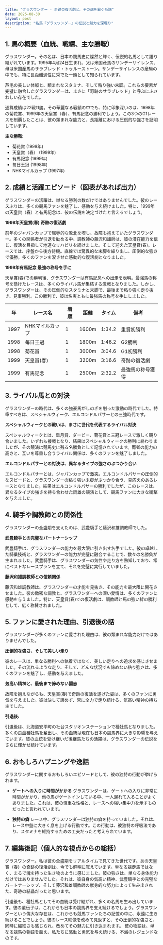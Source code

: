 ```yaml
---
title: "グラスワンダー - 奇跡の復活劇と、その魂を繋ぐ系譜"
date: 2025-08-30
layout: post
description: "名馬『グラスワンダー』の伝説と魅力を深堀り"
---
```


## 1. 馬の概要（血統、戦績、主な勝鞍）

グラスワンダー。その名は、日本の競馬史に燦然と輝く、伝説的名馬として語り継がれています。1995年4月24日生まれ、父は米国産馬のサンデーサイレンス、母は米国産馬のサラブレッド・トゥルーストーン。サンデーサイレンスの産駒の中でも、特に長距離適性に秀でた一頭として知られています。

芦毛の美しい体躯と、類まれなスタミナ、そして粘り強い末脚。これらの要素が完璧に融合したグラスワンダーは、まさに「奇跡のサラブレッド」と呼ぶにふさわしい存在でした。

通算成績は22戦11勝。その華麗なる戦績の中でも、特に印象深いのは、1998年の菊花賞、1999年の天皇賞（春）、有馬記念の勝利でしょう。この3つのG1レースを制覇したことは、彼の類まれな能力と、長距離における圧倒的な強さを証明しています。

**主な勝鞍:**

* 菊花賞 (1998年)
* 天皇賞（春） (1999年)
* 有馬記念 (1999年)
* 毎日王冠 (1998年)
* NHKマイルカップ (1997年)


## 2. 成績と活躍エピソード（図表があれば出力）

グラスワンダーの活躍は、単なる勝利の数だけではありませんでした。彼のレースぶりは、多くの競馬ファンを魅了し、感動を与え続けました。特に、1999年の天皇賞（春）と有馬記念は、彼の伝説を決定づけたと言えるでしょう。

**1999年天皇賞(春)  奇跡の復活劇**

前年のジャパンカップで屈辱的な敗北を喫し、故障も抱えていたグラスワンダー。多くの関係者が引退を勧める中、調教師の藤沢和雄師は、彼の潜在能力を信じ、復活を目指して地道なリハビリを続けました。そして迎えた天皇賞(春)。レースでは、序盤から後方待機。直線では驚異的な末脚を繰り出し、圧倒的な強さで優勝。多くのファンを涙させた感動的な復活劇となりました。

**1999年有馬記念  最強の称号を手に**

天皇賞(春)での勝利後、グラスワンダーは有馬記念への出走を表明。最強馬の称号を懸けたレースは、多くのライバル馬が集結する激戦となりました。しかし、グラスワンダーは、その圧倒的なスタミナと末脚で、最後まで粘り強く走り抜き、見事勝利。この勝利で、彼は名実ともに最強馬の称号を手にしました。


| 年 | レース名        | 着順 | 距離 | タイム       | 備考                                      |
|---|-----------------|-----|------|-------------|-------------------------------------------|
| 1997 | NHKマイルカップ | 1   | 1600m| 1:34.2      | 重賞初勝利                                  |
| 1998 | 毎日王冠        | 1   | 1800m| 1:46.2      | G2勝利                                      |
| 1998 | 菊花賞          | 1   | 3000m| 3:04.6      | G1初勝利                                  |
| 1999 | 天皇賞(春)      | 1   | 3200m| 3:16.6      | 奇跡の復活劇                                |
| 1999 | 有馬記念        | 1   | 2500m| 2:32.2      | 最強馬の称号獲得                             |


## 3. ライバル馬との対決

グラスワンダーの時代は、多くの強豪馬がしのぎを削った激動の時代でした。特筆すべきは、スペシャルウィーク、エルコンドルパサーとの三強時代です。

**スペシャルウィークとの戦いは、まさに世代を代表するライバル対決**

スペシャルウィークとは、皐月賞、ダービー、菊花賞と三冠レースで激しく競り合いました。いずれも接戦となり、結果はスペシャルウィークの勝利に終わりましたが、その競演は競馬史に残る名勝負として記憶されています。両者の能力の高さと、互いを尊重し合うライバル関係は、多くのファンを魅了しました。

**エルコンドルパサーとの対決は、異なるタイプの強さのぶつかり合い**

エルコンドルパサーとは、ジャパンカップで激突。エルコンドルパサーの圧倒的なスピードと、グラスワンダーの粘り強い末脚がぶつかり合う、見応えのあるレースとなりました。結果はエルコンドルパサーの勝利でしたが、このレースは、異なるタイプの強さを持ち合わせた両雄の競演として、競馬ファンに大きな衝撃を与えました。


## 4. 騎手や調教師との関係性

グラスワンダーの全盛期を支えたのは、武豊騎手と藤沢和雄調教師でした。

**武豊騎手との完璧なパートナーシップ**

武豊騎手は、グラスワンダーの能力を最大限に引き出す名手でした。彼の卓越した騎乗技術と、グラスワンダーの能力が完璧に融合することで、数々の名勝負が生まれました。武豊騎手は、グラスワンダーの気性や走り方を熟知しており、常にベストなレースプランを立て、それを完璧に実行していました。

**藤沢和雄調教師との信頼関係**

藤沢和雄調教師は、グラスワンダーの才能を見抜き、その能力を最大限に開花させました。彼の緻密な調教と、グラスワンダーへの深い愛情は、多くのファンに感動を与えました。特に、天皇賞(春)での復活劇は、調教師と馬の強い絆の勝利として、広く称賛されました。


## 5. ファンに愛された理由、引退後の話

グラスワンダーが多くのファンに愛された理由は、彼の類まれな能力だけではありませんでした。

**圧倒的な強さ、そして美しい走り**

彼のレースは、単なる勝利への執着ではなく、美しい走りへの追求を感じさせました。その流れるような走り、そして、どんな状況でも諦めない粘り強さは、多くのファンを魅了し、感動を与えました。

**気高い精神と、最後まで諦めない闘志**

故障を抱えながらも、天皇賞(春)で奇跡の復活を遂げた姿は、多くのファンに勇気を与えました。彼は決して諦めず、常に全力で走り続ける、気高い精神の持ち主でした。

**引退後:**

引退後は、北海道安平町の社台スタリオンステーションで種牡馬となりました。多くの良血種牡馬を輩出し、その血統は現在も日本の競馬界に大きな影響を与えています。彼の血統を受け継いだ後継馬たちの活躍は、グラスワンダーの伝説をさらに輝かせ続けています。


## 6. おもしろハプニングや逸話

グラスワンダーに関するおもしろいエピソードとして、彼の独特の行動が挙げられます。

* **ゲートへの入りに時間がかかる**
グラスワンダーは、ゲートへの入りに非常に時間がかかり、他の馬がゲートインしている中、一人遅れて入ることがよくありました。これは、彼の慎重な性格と、レースへの強い集中力を示すものだったと言われています。

* **独特の癖**
レース中、グラスワンダーは独特の癖を持っていました。それは、レース中盤に大きく息を上げる行動です。この行動は、彼独特の呼吸法であり、スタミナを維持するための工夫だったと考えられています。


## 7. 編集後記（個人的な視点からの総括）

グラスワンダー。私は彼の全盛期をリアルタイムで見てきた世代です。あの天皇賞（春）の奇跡の復活劇は、今でも鮮明に覚えています。単なる競走馬ではなく、まるで魂を持った生き物のように感じました。彼の強さは、単なる身体能力だけではありませんでした。それは、彼自身の気高い精神、武豊騎手との完璧なパートナーシップ、そして藤沢和雄調教師の献身的な努力によって生み出された、奇跡の結晶だったと思います。

引退後も、種牡馬としてその血統は受け継がれ、多くの名馬を生み出しています。彼の遺伝子は、これからも日本の競馬界を支え続けるでしょう。グラスワンダーという偉大な存在は、これからも競馬ファンたちの記憶の中に、永遠に生き続けることでしょう。彼のレース映像を改めて見返すと、その圧倒的な強さと、同時に繊細さも感じられ、改めてその魅力に引き込まれます。  彼の物語は、単なる競馬の物語を超え、私たちに感動と勇気を与え続ける、不滅のレジェンドなのです。
